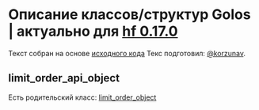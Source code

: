 # Описание классов/структур Golos | актуально для [hf 0.17.0](https://github.com/GolosChain/golos/releases/tag/v0.17.0)
Текст собран на основе [исходного кода](https://github.com/GolosChain/golos/tree/master/plugins/database_api/include/golos/plugins/database_api/forward.hpp)
Текс подготовил: [@korzunav](https://golos.io/@korzunav).
## limit_order_api_object

Есть родительский класс: [limit_order_object](limit_order_object.md)

